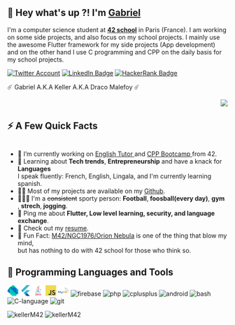 <h2>👋 Hey what's up ?! I'm <a href="https://kellerm42.github.io/portfolio/" rel="noopener" target="_blank"> Gabriel </a></h2>
<p>I'm a computer science student at <strong><a href="https://42.fr/en/homepage/" rel="noopener" target="_blank"> 42 school</a></strong> in Paris (France). I am working on some side projects, and also focus on my school projects. I mainly use the awesome Flutter framework for my side projects (App development) and on the other hand I use C programming and CPP on the daily basis for my school projects.
</p>
<p><a href="https://twitter.com/KellerM42" target="_blank"><img src="https://img.shields.io/badge/-@KellerM42-0077B5?style=flat-square&amp;labelColor=fff&amp;logo=Twitter&amp;link=https://twitter.com/KellerM42" alt="Twitter Account"></a>  <a href="https://www.linkedin.com/in/kellerM42/" target="_blank"><img src="https://img.shields.io/badge/-@KellerM42-0077B5?style=flat-square&amp;labelColor=0077B5&amp;logo=LinkedIn&amp;link=https://www.linkedin.com/in/kellerM42/" alt="LinkedIn Badge"></a> <a href="https://www.hackerrank.com/kellerM42" target="_blank"><img src="https://img.shields.io/badge/-@KellerM42-0A0A0A?style=flat-square&amp;labelColor=0A0A0A&amp;logo=Hackerrank&amp;link=https://www.hackerrank.com/kellerM42" alt="HackerRank Badge"></a><br>
<p>☄️ Gabriel A.K.A Keller A.K.A Draco Malefoy ☄️</p>
<img align="right" src="https://media.giphy.com/media/vycbOUskVAqYw/giphy.gif" />
<br>
<h2>⚡️ A Few Quick Facts</h2>
<ul>
 <br>
<li>🔭 I’m currently working on <a href="https://github.com/kellerM42/english_tutor" target="_blank"> English Tutor </a> and <a href="https://github.com/kellerM42/CPP_training" target="_blank"> CPP Bootcamp </a> from 42.</li>
<li>🧐 Learning about <strong>Tech trends</strong>, <strong>Entrepreneurship</strong> and have a knack for <strong>Languages</strong><br>I speak fluently: French, English, Lingala, and I'm currently learning spanish.</li>
<li>👨‍💻 Most of my projects are available on my <a href="https://github.com/kellerM42" target="_blank">Github</a>.</li>
<li>🏋🏾‍♂️ I'm a <del>consistent</del> sporty person: <strong>Football</strong>,<strong> foosball(every day)</strong>, <strong> gym</strong> ,<strong> strech</strong>,<strong> jogging</strong>.</li>
<li>💬 Ping me about <strong>Flutter, Low level learning, security, and language exchange</strong>.</li>
<li>📙 Check out my <a href="https://cvdesignr.com/p/612503fe2d005" target="_blank">resume</a>.</li>
<li>🎉 Fun Fact: <a href="https://en.wikipedia.org/wiki/Orion_Nebula" target="_blank">M42/NGC1976/Orion Nebula</a> is one of the thing that blow my mind,</br> but has nothing to do with 42 school for those who think so.</li>
</ul>
<h2>🚀 Programming Languages and Tools </h2>
<p align="left">
<img src="https://raw.githubusercontent.com/devicons/devicon/master/icons/dart/dart-original.svg" alt="dart" width="25" height="25" />
<img src="https://raw.githubusercontent.com/devicons/devicon/master/icons/flutter/flutter-original.svg" alt="flutter" width="25" height="25" />
<img src="https://raw.githubusercontent.com/devicons/devicon/master/icons/java/java-original-wordmark.svg" alt="java" width="25" height="25" />
<img src="https://raw.githubusercontent.com/devicons/devicon/master/icons/javascript/javascript-original.svg" alt="javascript" width="25" height="25" />
<img src="https://raw.githubusercontent.com/devicons/devicon/master/icons/mysql/mysql-original-wordmark.svg" alt="mysql" width="25" height="25" />
<img src="https://cdn.jsdelivr.net/gh/devicons/devicon/icons/firebase/firebase-plain-wordmark.svg" alt="firebase" width="25" height="25" />
<img src="https://cdn.jsdelivr.net/gh/devicons/devicon/icons/php/php-original.svg" alt="php" width="25" height="25" />
<img src="https://cdn.jsdelivr.net/gh/devicons/devicon/icons/cplusplus/cplusplus-original.svg" alt="cplusplus" width="25" height="25" />
<img src="https://cdn.jsdelivr.net/gh/devicons/devicon/icons/android/android-original-wordmark.svg" alt="android" width="25" height="25" />
 <img src="https://cdn.jsdelivr.net/gh/devicons/devicon/icons/bash/bash-original.svg" alt="bash" width="25" height="25" />
<img src="https://cdn.jsdelivr.net/gh/devicons/devicon/icons/c/c-original.svg" alt="C-language" width="25" height="25" />
 <img src="https://cdn.jsdelivr.net/gh/devicons/devicon/icons/git/git-original.svg" alt="git" width="25" height="25" />
</p>
<img src="https://github-readme-stats.vercel.app/api?username=kellerM42&show_icons=true&ayout=compact&count_private=true" alt="kellerM42" />
<img src="https://github-readme-stats.vercel.app/api/top-langs?username=kellerM42&show_icons=true&layout=compact&hide_border=true" alt="kellerM42" />
